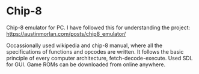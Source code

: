 # Chip-8

Chip-8 emulator for PC. I have followed this for understanding the project: https://austinmorlan.com/posts/chip8_emulator/ 

Occassionally used wikipedia and chip-8 manual, where all the specifications of functions and opcodes are written.
It follows the basic principle of every computer architecture, fetch-decode-execute. Used SDL for GUI. Game ROMs can be downloaded from online anywhere.
